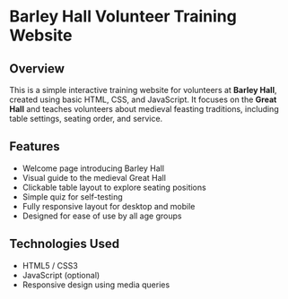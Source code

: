 # Barley Hall Volunteer Training Website

## Overview

This is a simple interactive training website for volunteers at **Barley Hall**, created using basic HTML, CSS, and JavaScript. It focuses on the **Great Hall** and teaches volunteers about medieval feasting traditions, including table settings, seating order, and service.

## Features

- Welcome page introducing Barley Hall
- Visual guide to the medieval Great Hall
- Clickable table layout to explore seating positions
- Simple quiz for self-testing
- Fully responsive layout for desktop and mobile
- Designed for ease of use by all age groups

## Technologies Used

- HTML5 / CSS3
- JavaScript (optional)
- Responsive design using media queries
